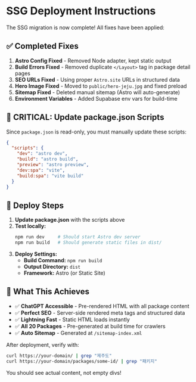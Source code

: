 # SSG Deployment Instructions

The SSG migration is now complete! All fixes have been applied:

## ✅ Completed Fixes

1. **Astro Config Fixed** - Removed Node adapter, kept static output
2. **Build Errors Fixed** - Removed duplicate `</Layout>` tag in package detail pages
3. **SEO URLs Fixed** - Using proper `Astro.site` URLs in structured data
4. **Hero Image Fixed** - Moved to `public/hero-jeju.jpg` and fixed preload
5. **Sitemap Fixed** - Deleted manual sitemap (Astro will auto-generate)
6. **Environment Variables** - Added Supabase env vars for build-time

## 🚨 CRITICAL: Update package.json Scripts

Since `package.json` is read-only, you must manually update these scripts:

```json
{
  "scripts": {
    "dev": "astro dev",
    "build": "astro build", 
    "preview": "astro preview",
    "dev:spa": "vite",
    "build:spa": "vite build"
  }
}
```

## 🚀 Deploy Steps

1. **Update package.json** with the scripts above
2. **Test locally:**
   ```bash
   npm run dev     # Should start Astro dev server
   npm run build   # Should generate static files in dist/
   ```
3. **Deploy Settings:**
   - **Build Command:** `npm run build`
   - **Output Directory:** `dist`
   - **Framework:** Astro (or Static Site)

## 🎯 What This Achieves

- ✅ **ChatGPT Accessible** - Pre-rendered HTML with all package content
- ✅ **Perfect SEO** - Server-side rendered meta tags and structured data
- ✅ **Lightning Fast** - Static HTML loads instantly
- ✅ **All 20 Packages** - Pre-generated at build time for crawlers
- ✅ **Auto Sitemap** - Generated at `/sitemap-index.xml`

After deployment, verify with:
```bash
curl https://your-domain/ | grep "제주도"
curl https://your-domain/packages/some-id/ | grep "패키지"
```

You should see actual content, not empty divs!